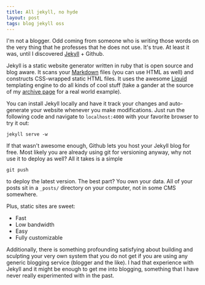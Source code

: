 ```yaml
---
title: All jekyll, no hyde
layout: post
tags: blog jekyll oss
---
```

I'm not a blogger. Odd coming from someone who is writing those words on
the very thing that he professes that he does not use. It's true. At least
it was, until I discovered [Jekyll](http://jekyllrb.com) + Github.

Jekyll is a static website generator written in ruby that is open source
and blog aware. It scans your [Markdown](http://daringfireball.net/projects/markdown/syntax)
files (you can use HTML as well) and constructs CSS-wrapped static HTML files.
It uses the awesome [Liquid](https://github.com/shopify/liquid/) templating engine to
do all kinds of cool stuff (take a gander at the source of my 
[archive page](https://github.com/tamaslnagy/tamaslnagy.github.io/blob/master/archive.html) for a real world example).

You can install Jekyll locally and have it track your
changes and auto-generate your website whenever you make modifications. Just run the
following code and navigate to `localhost:4000` with your favorite browser to try it
out:

    jekyll serve -w

If that wasn't awesome enough, Github lets you host your Jekyll blog for free. Most
likely you are already using git for versioning anyway, why not use it to 
deploy as well? All it takes is a simple 

    git push 

to deploy the latest version. The best part? You own your data. All of your
posts sit in a `_posts/` directory on your computer, not in some CMS somewhere.

Plus, static sites are sweet:

 - Fast
 - Low bandwidth
 - Easy
 - Fully customizable

Additionally, there is something profounding satisfying about building and
sculpting your very own system that you do not get if you are
using any generic blogging service (blogger and the like). I had that
experience with Jekyll and it might be enough to get me into blogging, 
something that I have never really experimented with in the past.
